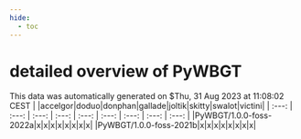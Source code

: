 ```yaml
---
hide:
  - toc
---
```


detailed overview of PyWBGT
===========================


This data was automatically generated on $Thu, 31 Aug 2023 at 11:08:02 CEST
| |accelgor|doduo|donphan|gallade|joltik|skitty|swalot|victini|
| :---: | :---: | :---: | :---: | :---: | :---: | :---: | :---: | :---: |
|PyWBGT/1.0.0-foss-2022a|x|x|x|x|x|x|x|x|
|PyWBGT/1.0.0-foss-2021b|x|x|x|x|x|x|x|x|
